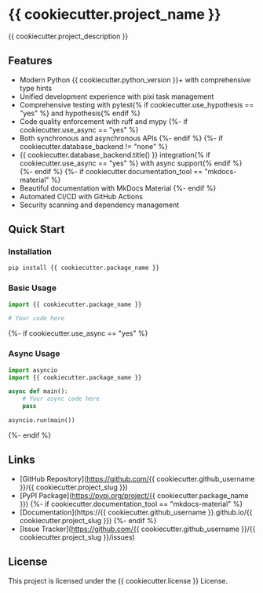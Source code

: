 # {{ cookiecutter.project_name }}

{{ cookiecutter.project_description }}

## Features

- Modern Python {{ cookiecutter.python_version }}+ with comprehensive type hints
- Unified development experience with pixi task management
- Comprehensive testing with pytest{% if cookiecutter.use_hypothesis == "yes" %} and hypothesis{% endif %}
- Code quality enforcement with ruff and mypy
{%- if cookiecutter.use_async == "yes" %}
- Both synchronous and asynchronous APIs
{%- endif %}
{%- if cookiecutter.database_backend != "none" %}
- {{ cookiecutter.database_backend.title() }} integration{% if cookiecutter.use_async == "yes" %} with async support{% endif %}
{%- endif %}
{%- if cookiecutter.documentation_tool == "mkdocs-material" %}
- Beautiful documentation with MkDocs Material
{%- endif %}
- Automated CI/CD with GitHub Actions
- Security scanning and dependency management

## Quick Start

### Installation

```bash
pip install {{ cookiecutter.package_name }}
```

### Basic Usage

```python
import {{ cookiecutter.package_name }}

# Your code here
```

{%- if cookiecutter.use_async == "yes" %}

### Async Usage

```python
import asyncio
import {{ cookiecutter.package_name }}

async def main():
    # Your async code here
    pass

asyncio.run(main())
```
{%- endif %}

## Links

- [GitHub Repository](https://github.com/{{ cookiecutter.github_username }}/{{ cookiecutter.project_slug }})
- [PyPI Package](https://pypi.org/project/{{ cookiecutter.package_name }})
{%- if cookiecutter.documentation_tool == "mkdocs-material" %}
- [Documentation](https://{{ cookiecutter.github_username }}.github.io/{{ cookiecutter.project_slug }})
{%- endif %}
- [Issue Tracker](https://github.com/{{ cookiecutter.github_username }}/{{ cookiecutter.project_slug }}/issues)

## License

This project is licensed under the {{ cookiecutter.license }} License.